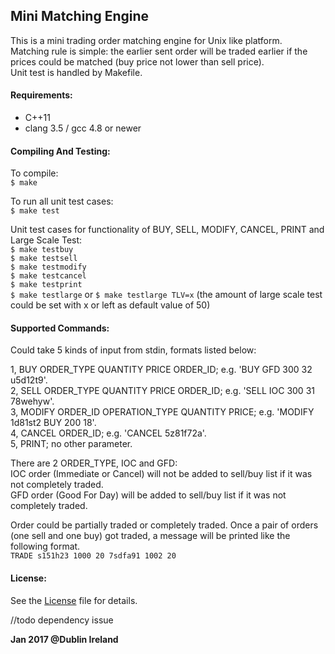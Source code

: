 ## **Mini Matching Engine**
This is a mini trading order matching engine for Unix like platform.  
Matching rule is simple: the earlier sent order will be traded earlier if the prices could be matched (buy price not lower than sell price).  
Unit test is handled by Makefile. 

#### **Requirements:**
* C++11
* clang 3.5 / gcc 4.8 or newer

#### **Compiling And Testing:**
To compile:  
`$ make`

To run all unit test cases:  
`$ make test`

Unit test cases for functionality of BUY, SELL, MODIFY, CANCEL, PRINT and Large Scale Test:  
`$ make testbuy`  
`$ make testsell`  
`$ make testmodify`  
`$ make testcancel`  
`$ make testprint`  
`$ make testlarge` or `$ make testlarge TLV=x` (the amount of large scale test could be set with x or left as default value of 50)  

#### **Supported Commands:**

Could take 5 kinds of input from stdin, formats listed below:

1, BUY ORDER\_TYPE QUANTITY PRICE ORDER\_ID; e.g. 'BUY GFD 300 32 u5d12t9'.  
2, SELL ORDER\_TYPE QUANTITY PRICE ORDER\_ID; e.g. 'SELL IOC 300 31 78wehyw'.  
3, MODIFY ORDER\_ID OPERATION\_TYPE QUANTITY PRICE; e.g. 'MODIFY 1d81st2 BUY 200 18'.  
4, CANCEL ORDER\_ID; e.g. 'CANCEL 5z81f72a'.  
5, PRINT; no other parameter.  

There are 2 ORDER\_TYPE, IOC and GFD:  
IOC order (Immediate or Cancel) will not be added to sell/buy list if it was not completely traded.  
GFD order (Good For Day) will be added to sell/buy list if it was not completely traded. 

Order could be partially traded or completely traded. Once a pair of orders (one sell and one buy) got traded, a message will be printed like the following format.  
`TRADE s151h23 1000 20 7sdfa91 1002 20`  

#### License:
See the [License](https://github.com/luo4neck/MatchingEngine/blob/master/LICENSE) file for details. 

//todo dependency issue 

**Jan 2017 @Dublin Ireland**
